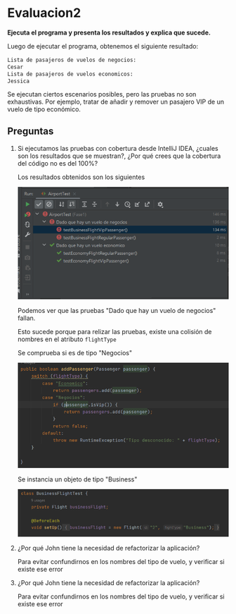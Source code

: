 # Evaluacion2

**Ejecuta el programa y presenta los resultados y explica que sucede.**

Luego de ejecutar el programa, obtenemos el siguiente resultado:

```
Lista de pasajeros de vuelos de negocios:
Cesar
Lista de pasajeros de vuelos economicos:
Jessica
```

Se ejecutan ciertos escenarios posibles, pero las pruebas no son exhaustivas. Por ejemplo, tratar de añadir y remover un pasajero VIP de un vuelo de tipo económico.

## Preguntas 

1. Si ejecutamos las pruebas con cobertura desde IntelliJ IDEA, ¿cuales son los resultados que se muestran?, ¿Por qué crees que la cobertura del código no es del 100%?

    Los resultados obtenidos son los siguientes

    ![Alt text](images/preg1.PNG)

    Podemos ver que las pruebas "Dado que hay un vuelo de negocios" fallan.

   Esto sucede porque para relizar las pruebas, existe una colisión de nombres en el atributo `flightType`

   Se comprueba si es de tipo "Negocios"

   ![Alt text](images/vuelonegocios.PNG)

   Se instancia un objeto de tipo "Business"

   ![Alt text](images/testAirport1.PNG)

2. ¿Por qué John tiene la necesidad de refactorizar la aplicación?

   Para evitar confundirnos en los nombres del tipo de vuelo, y verificar si existe ese error


3. ¿Por qué John tiene la necesidad de refactorizar la aplicación?

   Para evitar confundirnos en los nombres del tipo de vuelo, y verificar si existe ese error